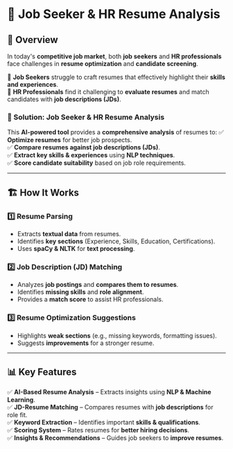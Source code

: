 # 📄 Job Seeker & HR Resume Analysis

## 📌 Overview
In today's **competitive job market**, both **job seekers** and **HR professionals** face challenges in **resume optimization** and **candidate screening**. 

🔹 **Job Seekers** struggle to craft resumes that effectively highlight their **skills and experiences**.  
🔹 **HR Professionals** find it challenging to **evaluate resumes** and match candidates with **job descriptions (JDs)**.

### **🚀 Solution: Job Seeker & HR Resume Analysis**
This **AI-powered tool** provides a **comprehensive analysis** of resumes to:
✅ **Optimize resumes** for better job prospects.  
✅ **Compare resumes against job descriptions (JDs)**.  
✅ **Extract key skills & experiences** using **NLP techniques**.  
✅ **Score candidate suitability** based on job role requirements.  

---

## 🏗 **How It Works**
### **1️⃣ Resume Parsing**
- Extracts **textual data** from resumes.
- Identifies **key sections** (Experience, Skills, Education, Certifications).
- Uses **spaCy & NLTK** for **text processing**.

### **2️⃣ Job Description (JD) Matching**
- Analyzes **job postings** and **compares them to resumes**.
- Identifies **missing skills** and **role alignment**.
- Provides a **match score** to assist HR professionals.

### **3️⃣ Resume Optimization Suggestions**
- Highlights **weak sections** (e.g., missing keywords, formatting issues).
- Suggests **improvements** for a stronger resume.

---

## 📊 **Key Features**
✅ **AI-Based Resume Analysis** – Extracts insights using **NLP & Machine Learning**.  
✅ **JD-Resume Matching** – Compares resumes with **job descriptions** for role fit.  
✅ **Keyword Extraction** – Identifies important **skills & qualifications**.  
✅ **Scoring System** – Rates resumes for **better hiring decisions**.  
✅ **Insights & Recommendations** – Guides job seekers to **improve resumes**.  


